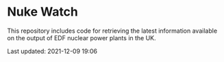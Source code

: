 # Nuke Watch

This repository includes code for retrieving the latest information available on the output of EDF nuclear power plants in the UK.

Last updated: 2021-12-09 19:06